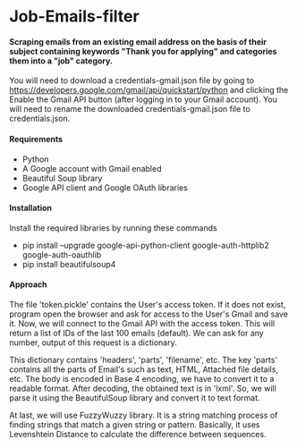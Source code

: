 # Job-Emails-filter
#### Scraping emails from an existing email address on the basis of their subject containing keywords "Thank you for applying" and categories them into a "job" category.

You will need to download a credentials-gmail.json file by going to https://developers.google.com/gmail/api/quickstart/python and clicking the Enable the Gmail API button (after logging in to your Gmail account). You will need to rename the downloaded credentials-gmail.json file to credentials.json.

#### Requirements
* Python
* A Google account with Gmail enabled
* Beautiful Soup library
* Google API client and Google OAuth libraries

#### Installation 
Install the required libraries by running these commands

* pip install –upgrade google-api-python-client google-auth-httplib2 google-auth-oauthlib
* pip install beautifulsoup4

#### Approach
The file 'token.pickle' contains the User's access token. If it does not exist, program open the browser and ask for access to the User's Gmail and save it. Now, we will connect to the Gmail API with the access token. This will return a list of IDs of the last 100 emails (default). We can ask for any number, output of this request is a dictionary.

This dictionary contains 'headers', 'parts', 'filename', etc. The key 'parts' contains all the parts of Email's such as text, HTML, Attached file details, etc. The body is encoded in Base 4 encoding, we have to convert it to a readable format. After decoding, the obtained text is in 'lxml'. So, we will parse it using the BeautifulSoup library and convert it to text format.

At last, we will use FuzzyWuzzy library. It is a string matching process of finding strings that match a given string or pattern. Basically, it uses Levenshtein Distance to calculate the difference between sequences.

